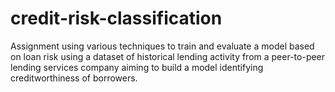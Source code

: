 # credit-risk-classification
Assignment using various techniques to train and evaluate a model based on loan risk using a dataset of historical lending activity from a peer-to-peer lending services company aiming to build a model identifying creditworthiness of borrowers.
